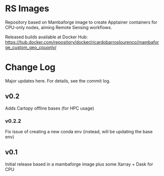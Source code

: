 # RS Images

Repository based on Mambaforge image to create Apptainer containers for CPU-only nodes, aiming Remote Sensing workflows.

Released builds available at Docker Hub: https://hub.docker.com/repository/docker/ricardobarroslourenco/mambaforge_custom_geo_cpuonly/

# Change Log
Major updates here. For details, see the commit log.
## v0.2 
Adds Cartopy offline bases (for HPC usage)
### v0.2.2
Fix issue of creating a new conda env (instead, will be updating the base env)

## v0.1 
Initial release based in a mambaforge image plus some Xarray + Dask for CPU